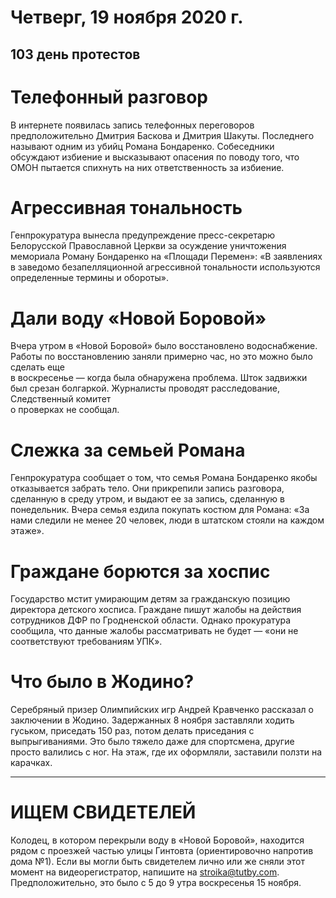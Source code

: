 # Четверг, 19 ноября 2020 г.
## 103 день протестов



# Телефонный разговор

В интернете появилась запись телефонных переговоров предположительно Дмитрия Баскова и Дмитрия Шакуты. Последнего называют одним из убийц Романа Бондаренко. Собеседники обсуждают избиение и высказывают опасения по поводу того, что ОМОН пытается спихнуть на них ответственность за избиение.

# Агрессивная тональность

Генпрокуратура вынесла предупреждение пресс-секретарю Белорусской Православной Церкви за осуждение уничтожения мемориала Роману Бондаренко на «Площади Перемен»: «В заявлениях в заведомо безапелляционной агрессивной тональности используются определенные термины и обороты».

# Дали воду «Новой Боровой»

Вчера утром в «Новой Боровой» было восстановлено водоснабжение. Работы по восстановлению заняли примерно час, но это можно было сделать еще   
в воскресенье — когда была обнаружена проблема. Шток задвижки был срезан болгаркой. Журналисты проводят расследование, Следственный комитет   
о проверках не сообщал.

# Слежка за семьей Романа

Генпрокуратура сообщает о том, что семья Романа Бондаренко якобы отказывается забрать тело. Они прикрепили запись разговора, сделанную в среду утром, и выдают ее за запись, сделанную в понедельник. Вчера семья ездила покупать костюм для Романа: «За нами следили не менее 20 человек, люди в штатском стояли на каждом этаже».

# Граждане борются за хоспис

Государство мстит умирающим детям за гражданскую позицию директора детского хосписа. Граждане пишут жалобы на действия сотрудников ДФР по Гродненской области. Однако прокуратура сообщила, что данные жалобы рассматривать не будет — «они не соответствуют требованиям УПК».

# Что было в Жодино?

Серебряный призер Олимпийских игр Андрей Кравченко рассказал о заключении в Жодино. Задержанных 8 ноября заставляли ходить гуськом, приседать 150 раз, потом делать приседания с выпрыгиваниями. Это было тяжело даже для спортсмена, другие просто валились с ног. На этаж, где их оформляли, заставили ползти на карачках.

---

# ИЩЕМ СВИДЕТЕЛЕЙ

Колодец, в котором перекрыли воду в «Новой Боровой», находится рядом с проезжей частью улицы Гинтовта \(ориентировочно напротив дома №1\). Если вы могли быть свидетелем лично или же сняли этот момент на видеорегистратор, напишите на <stroika@tutby.com>. Предположительно, это было с 5 до 9 утра воскресенья 15 ноября.
